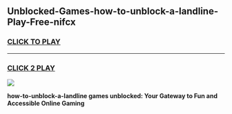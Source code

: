 
## Unblocked-Games-how-to-unblock-a-landline-Play-Free-nifcx
<h3>
<a href="https://premium76.site?title=how-to-unblock-a-landline&ref=18A1">CLICK TO PLAY</a></h3>
<hr>

<h3>
<a href="https://premium76.site?title=how-to-unblock-a-landline&ref=18A1">CLICK 2 PLAY</a>
  
</h3>

<a href="https://premium76.site?title=how-to-unblock-a-landline&ref=18A1"><img src="https://clearcache.store/games.png"></a>


**how-to-unblock-a-landline games unblocked: Your Gateway to Fun and Accessible Online Gaming**
